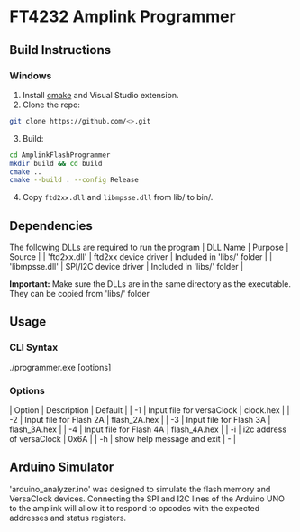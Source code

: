 # FT4232 Amplink Programmer


## Build Instructions

### Windows
1. Install [cmake](https://cmake.org/download/) and Visual Studio extension.
2. Clone the repo:
```bash
git clone https://github.com/<>.git
```
3. Build:
```bash
cd AmplinkFlashProgrammer
mkdir build && cd build
cmake ..
cmake --build . --config Release
```
4. Copy `ftd2xx.dll` and `libmpsse.dll` from lib/ to bin/.

## Dependencies

The following DLLs are required to run the program
| DLL Name | Purpose | Source |
| 'ftd2xx.dll' | ftd2xx device driver | Included in 'libs/' folder |
| 'libmpsse.dll' | SPI/I2C device driver | Included in 'libs/' folder |

**Important:** Make sure the DLLs are in the same directory as the executable. They can be copied from 'libs/' folder

## Usage

### CLI Syntax

./programmer.exe [options]

### Options

| Option | Description | Default |
| -1 <file> | Input file for versaClock | clock.hex |
| -2 <file> | Input file for Flash 2A | flash_2A.hex |
| -3 <file> | Input file for Flash 3A | flash_3A.hex |
| -4 <file> | Input file for Flash 4A | flash_4A.hex |
| -i <addr> | i2c address of versaClock | 0x6A |
| -h | show help message and exit | - |

## Arduino Simulator

'arduino_analyzer.ino' was designed to simulate the flash memory and VersaClock devices. Connecting the SPI and I2C lines of the Arduino UNO to the amplink will allow it to respond to opcodes with the expected addresses and status registers. 
